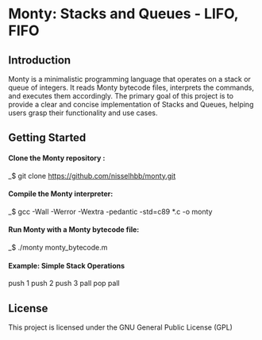 
# Monty: Stacks and Queues - LIFO, FIFO


## Introduction
Monty is a minimalistic programming language that operates on a stack or queue of integers. It reads Monty bytecode files, interprets the commands, and executes them accordingly. The primary goal of this project is to provide a clear and concise implementation of Stacks and Queues, helping users grasp their functionality and use cases.

## Getting Started

#### Clone the Monty repository :
_$ git clone https://github.com/nisselhbb/monty.git

#### Compile the Monty interpreter:
_$ gcc -Wall -Werror -Wextra -pedantic -std=c89 *.c -o monty

#### Run Monty with a Monty bytecode file:
_$ ./monty monty_bytecode.m

#### Example: Simple Stack Operations
push 1
push 2
push 3
pall
pop
pall

## License

This project is licensed under the GNU General Public License (GPL)
